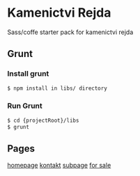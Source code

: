 # Kamenictvi Rejda
 Sass/coffe starter pack for kamenictvi rejda

## Grunt
### Install grunt
```bash
$ npm install in libs/ directory
```
### Run Grunt
```bash
$ cd {projectRoot}/libs
$ grunt
```

## Pages

[homepage](http://127.0.0.1:9020/homepage.html)
[kontakt](http://127.0.0.1:9020/kontakt.html)
[subpage](http://127.0.0.1:9020/subpage.html)
[for sale](http://127.0.0.1:9020/index.html)

